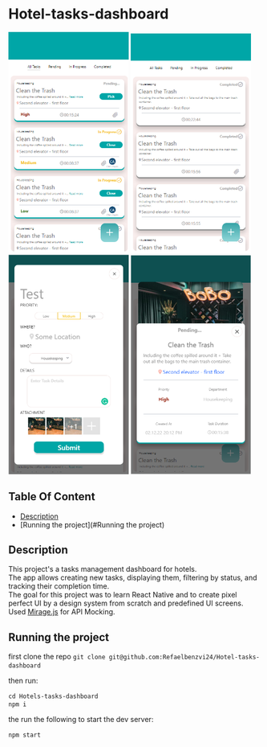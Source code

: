 # Hotel-tasks-dashboard

<img src=".github/assets/1.png" alt="drawing" width="240"/>
<img src=".github/assets/2.png" alt="drawing" width="240"/>
<img src=".github/assets/3.png" alt="drawing" width="240"/>
<img src=".github/assets/4.png" alt="drawing" width="240"/>

## Table Of Content

- [Description](#Description)
- [Running the project](#Running the project)

## Description

This project's a tasks management dashboard for hotels. <br/>
The app allows creating new tasks, displaying them, filtering by status, and tracking their completion time. <br/>
The goal for this project was to learn React Native and to create pixel perfect UI by a design system from scratch and
predefined UI screens. <br/>
Used [Mirage.js](https://miragejs.com/) for API Mocking.

## Running the project

first clone the repo `git clone git@github.com:Refaelbenzvi24/Hotel-tasks-dashboard`

then run:

```shell
cd Hotels-tasks-dashboard
npm i
```

the run the following to start the dev server:

```shell
npm start
```
